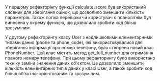 У першому рефакторінгу функції calculate_score був використаний словник для зберігання оцінок, що дозволило зменшити кількість параметрів. Також логіка перевірки чи користувач є повнолітнім бул винесена у окрему функцію, що дозволило зробити код більш зрозумілим.

У другому рефакторингу класу User з надлишковими елементарними типами даних (phone та phone_code), які використовувалися для зберігання інформації про номер телефону, було створено новий клас PhoneNumber. Цей клас містить метод get_full_number для отримання повного номеру телефону. При цьому рефакторингу було використано техніку заміни значення даних об'єктом. Це дозволило зменшити кількість елементарних типів даних у класі User, а також зробити код більш об'єктно-орієнтованим та зрозумілим.